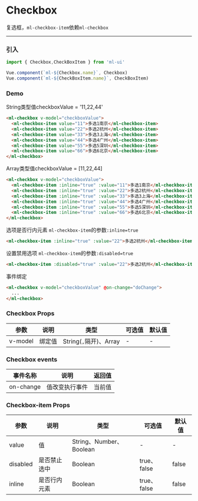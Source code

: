 # Checkbox

复选框，`ml-checkbox-item`依赖`ml-checkbox`
<hr>

### 引入

```js
import { Checkbox,CheckBoxItem } from 'ml-ui'

Vue.component(`ml-${Checkbox.name}`, Checkbox)
Vue.component(`ml-${CheckBoxItem.name}`, CheckBoxItem)
```

### Demo

String类型值checkboxValue = '11,22,44'
```html
<ml-checkbox v-model="checkboxValue">
  <ml-checkbox-item value="11">多选1南京</ml-checkbox-item>
  <ml-checkbox-item value="22">多选2杭州</ml-checkbox-item>
  <ml-checkbox-item value="33">多选3上海</ml-checkbox-item>
  <ml-checkbox-item value="44">多选4广州</ml-checkbox-item>
  <ml-checkbox-item value="55">多选5深圳</ml-checkbox-item>
  <ml-checkbox-item value="66">多选6北京</ml-checkbox-item>
</ml-checkbox>
```
Array类型值checkboxValue = [11,22,44]
```html
<ml-checkbox v-model="checkboxValue">
  <ml-checkbox-item :inline="true" :value="11">多选1南京</ml-checkbox-item>
  <ml-checkbox-item :inline="true" :value="22">多选2杭州</ml-checkbox-item>
  <ml-checkbox-item :inline="true" :value="33">多选3上海</ml-checkbox-item>
  <ml-checkbox-item :inline="true" :value="44">多选4广州</ml-checkbox-item>
  <ml-checkbox-item :inline="true" :value="55">多选5深圳</ml-checkbox-item>
  <ml-checkbox-item :inline="true" :value="66">多选6北京</ml-checkbox-item>
</ml-checkbox>
```
选项是否行内元素 `ml-checkbox-item`的参数`:inline=true`
```html
<ml-checkbox-item :inline="true" :value="22">多选2杭州</ml-checkbox-item>
```
设置禁用选项 `ml-checkbox-item`的参数`:disabled=true`
```html
<ml-checkbox-item :disabled="true" :value="22">多选2杭州</ml-checkbox-item>
```
事件绑定
```html
<ml-checkbox v-model="checkboxValue" @on-change="doChange">
  ...    
</ml-checkbox>
```

### Checkbox Props
| 参数          | 说明            | 类型            | 可选值                 | 默认值   |
|-------------  |---------------- |---------------- |---------------------- |-------- |
| v-model         | 绑定值	  | String(`,`隔开)、Array  | - | - |

### Checkbox events
| 事件名称          | 说明            | 返回值 |
|-------------  |---------------- | ---- |
|on-change	  | 值改变执行事件	 | 当前值 |

### Checkbox-item Props
| 参数          | 说明            | 类型            | 可选值                 | 默认值   |
|-------------  |---------------- |---------------- |---------------------- |-------- |
| value         | 值	  | String、Number、Boolean | - | - |
| disabled         | 是否禁止选中	  | Boolean  |  true、false  | false |
| inline         | 是否行内元素	  | Boolean  |  true、false | false |
